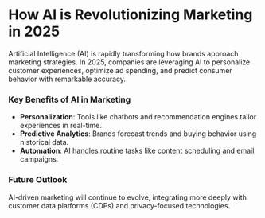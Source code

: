 # How AI is Revolutionizing Marketing in 2025

Artificial Intelligence (AI) is rapidly transforming how brands approach marketing strategies. In 2025, companies are leveraging AI to personalize customer experiences, optimize ad spending, and predict consumer behavior with remarkable accuracy.

### Key Benefits of AI in Marketing
- **Personalization**: Tools like chatbots and recommendation engines tailor experiences in real-time.
- **Predictive Analytics**: Brands forecast trends and buying behavior using historical data.
- **Automation**: AI handles routine tasks like content scheduling and email campaigns.

### Future Outlook
AI-driven marketing will continue to evolve, integrating more deeply with customer data platforms (CDPs) and privacy-focused technologies.
